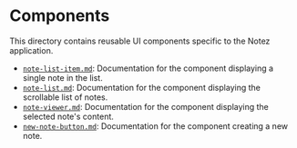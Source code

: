 # Components

This directory contains reusable UI components specific to the Notez application.

-   [`note-list-item.md`](./note-list-item.md): Documentation for the component displaying a single note in the list.
-   [`note-list.md`](./note-list.md): Documentation for the component displaying the scrollable list of notes.
-   [`note-viewer.md`](./note-viewer.md): Documentation for the component displaying the selected note's content.
-   [`new-note-button.md`](./new-note-button.md): Documentation for the component creating a new note.